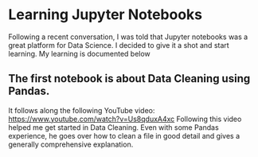# Learning Jupyter Notebooks

Following a recent conversation, I was told that Jupyter notebooks was a great platform for Data Science. I decided to give it a shot and start learning. My learning is documented below

## The first notebook is about Data Cleaning using Pandas. 
It follows along the following YouTube video: https://www.youtube.com/watch?v=Us8qduxA4xc
Following this video helped me get started in Data Cleaning. Even with some Pandas experience, he goes over how to clean a file in good detail and gives a generally comprehensive explanation. 

